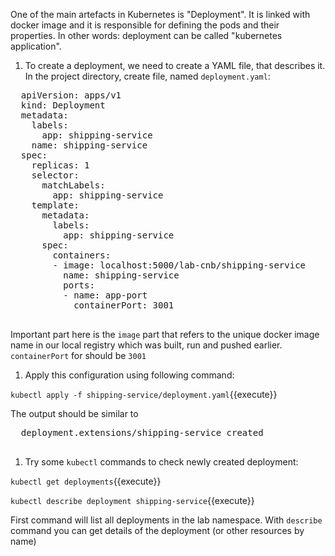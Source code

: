 One of the main artefacts in Kubernetes is "Deployment". It is linked with docker image and it is responsible for defining the pods and their properties. In other words: deployment can be called "kubernetes application".

1. To create a deployment, we need to create a YAML file, that describes it. In the project directory, create file, named `deployment.yaml`:

  <pre class="file hljs yaml"  data-filename="deployment.yaml" data-target="replace">
  apiVersion: apps/v1
  kind: Deployment
  metadata:
    labels:
      app: shipping-service
    name: shipping-service
  spec:
    replicas: 1
    selector:
      matchLabels:
        app: shipping-service
    template:
      metadata:
        labels:
          app: shipping-service
      spec:
        containers:
        - image: localhost:5000/lab-cnb/shipping-service
          name: shipping-service
          ports:
          - name: app-port
            containerPort: 3001
  </pre>

  Important part here is the `image` part that refers to the unique docker image name in our local registry which was built, run and pushed earlier. `containerPort` for should be `3001`

1. Apply this configuration using following command:

  `kubectl apply -f shipping-service/deployment.yaml`{{execute}}

  The output should be similar to

  <pre class="file hljs shell">
  deployment.extensions/shipping-service created
  </pre>

1. Try some `kubectl` commands to check newly created deployment:

  `kubectl get deployments`{{execute}}

  `kubectl describe deployment shipping-service`{{execute}}

  First command will list all deployments in the lab namespace. With `describe` command you can get details of the deployment (or other resources by name)